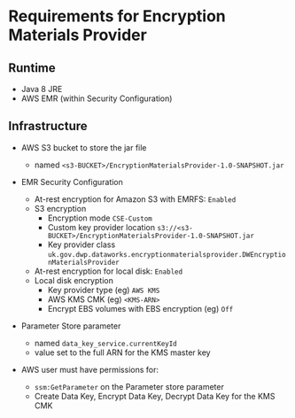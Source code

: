 # Requirements for Encryption Materials Provider

## Runtime
* Java 8 JRE 
* AWS EMR (within Security Configuration)


## Infrastructure 
* AWS S3 bucket to store the jar file
  * named ```<s3-BUCKET>/EncryptionMaterialsProvider-1.0-SNAPSHOT.jar```
* EMR Security Configuration
  * At-rest encryption for Amazon S3 with EMRFS: ```Enabled```
  * S3 encryption
    * Encryption mode ```CSE-Custom```
    * Custom key provider location ```s3://<s3-BUCKET>/EncryptionMaterialsProvider-1.0-SNAPSHOT.jar```
    * Key provider class ```uk.gov.dwp.dataworks.encryptionmaterialsprovider.DWEncryptionMaterialsProvider```
  * At-rest encryption for local disk: ```Enabled```
  * Local disk encryption
    * Key provider type (eg) ```AWS KMS```
    * AWS KMS CMK (eg) ```<KMS-ARN>```
    * Encrypt EBS volumes with EBS encryption (eg) ```Off```



* Parameter Store parameter 
  * named ```data_key_service.currentKeyId```
  * value set to the full ARN for the KMS master key
* AWS user must have permissions for:
  * ```ssm:GetParameter``` on the Parameter store parameter
  * Create Data Key, Encrypt Data Key, Decrypt Data Key for the KMS CMK
  
